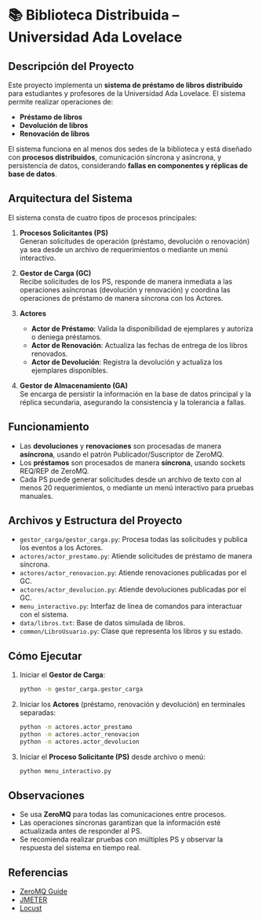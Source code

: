 # 📚 Biblioteca Distribuida – Universidad Ada Lovelace

## Descripción del Proyecto

Este proyecto implementa un **sistema de préstamo de libros distribuido** para estudiantes y profesores de la Universidad Ada Lovelace. El sistema permite realizar operaciones de:

- **Préstamo de libros**
- **Devolución de libros**
- **Renovación de libros**

El sistema funciona en al menos dos sedes de la biblioteca y está diseñado con **procesos distribuidos**, comunicación síncrona y asíncrona, y persistencia de datos, considerando **fallas en componentes y réplicas de base de datos**.

## Arquitectura del Sistema

El sistema consta de cuatro tipos de procesos principales:

1. **Procesos Solicitantes (PS)**  
   Generan solicitudes de operación (préstamo, devolución o renovación) ya sea desde un archivo de requerimientos o mediante un menú interactivo.

2. **Gestor de Carga (GC)**  
   Recibe solicitudes de los PS, responde de manera inmediata a las operaciones asíncronas (devolución y renovación) y coordina las operaciones de préstamo de manera síncrona con los Actores.

3. **Actores**  
   - **Actor de Préstamo**: Valida la disponibilidad de ejemplares y autoriza o deniega préstamos.  
   - **Actor de Renovación**: Actualiza las fechas de entrega de los libros renovados.  
   - **Actor de Devolución**: Registra la devolución y actualiza los ejemplares disponibles.

4. **Gestor de Almacenamiento (GA)**  
   Se encarga de persistir la información en la base de datos principal y la réplica secundaria, asegurando la consistencia y la tolerancia a fallas.

## Funcionamiento

- Las **devoluciones** y **renovaciones** son procesadas de manera **asíncrona**, usando el patrón Publicador/Suscriptor de ZeroMQ.  
- Los **préstamos** son procesados de manera **síncrona**, usando sockets REQ/REP de ZeroMQ.  
- Cada PS puede generar solicitudes desde un archivo de texto con al menos 20 requerimientos, o mediante un menú interactivo para pruebas manuales.

## Archivos y Estructura del Proyecto

- `gestor_carga/gestor_carga.py`: Procesa todas las solicitudes y publica los eventos a los Actores.  
- `actores/actor_prestamo.py`: Atiende solicitudes de préstamo de manera síncrona.  
- `actores/actor_renovacion.py`: Atiende renovaciones publicadas por el GC.  
- `actores/actor_devolucion.py`: Atiende devoluciones publicadas por el GC.  
- `menu_interactivo.py`: Interfaz de línea de comandos para interactuar con el sistema.  
- `data/libros.txt`: Base de datos simulada de libros.  
- `common/LibroUsuario.py`: Clase que representa los libros y su estado.

## Cómo Ejecutar

1. Iniciar el **Gestor de Carga**:  
   ```bash
   python -m gestor_carga.gestor_carga
   ```  
2. Iniciar los **Actores** (préstamo, renovación y devolución) en terminales separadas:  
   ```bash
   python -m actores.actor_prestamo
   python -m actores.actor_renovacion
   python -m actores.actor_devolucion
   ```  
3. Iniciar el **Proceso Solicitante (PS)** desde archivo o menú:  
   ```bash
   python menu_interactivo.py
   ```

## Observaciones

- Se usa **ZeroMQ** para todas las comunicaciones entre procesos.  
- Las operaciones síncronas garantizan que la información esté actualizada antes de responder al PS.  
- Se recomienda realizar pruebas con múltiples PS y observar la respuesta del sistema en tiempo real.  

## Referencias

- [ZeroMQ Guide](https://zguide.zeromq.org/)  
- [JMETER](https://jmeter.apache.org/)  
- [Locust](https://locust.io/)  
